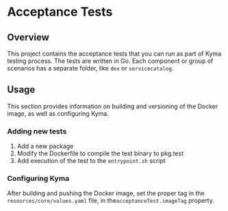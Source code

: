 # Acceptance Tests

## Overview

This project contains the acceptance tests that you can run as part of Kyma testing process.
The tests are written in Go. Each component or group of scenarios has a separate folder, like `dex` or `servicecatalog`.

## Usage
This section provides information on building and versioning of the Docker image, as well as configuring Kyma.

### Adding new tests
1. Add a new package
2. Modify the Dockerfile to compile the test binary to pkg.test
3. Add execution of the test to the `entrypoint.sh` script

### Configuring Kyma

After building and pushing the Docker image, set the proper tag in the `resources/core/values.yaml` file, in the`acceptanceTest.imageTag` property.
